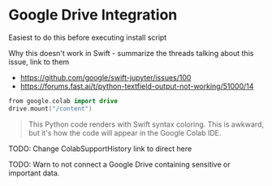 # Google Drive Integration

Easiest to do this before executing install script

Why this doesn't work in Swift - summarize the threads talking about this issue, link to them

- https://github.com/google/swift-jupyter/issues/100
- https://forums.fast.ai/t/python-textfield-output-not-working/51000/14

```swift
from google.colab import drive
drive.mount("/content")
```

> This Python code renders with Swift syntax coloring. This is awkward, but it's how the code will appear in the Google Colab IDE.

TODO: Change ColabSupportHistory link to direct here

TODO: Warn to not connect a Google Drive containing sensitive or important data.
